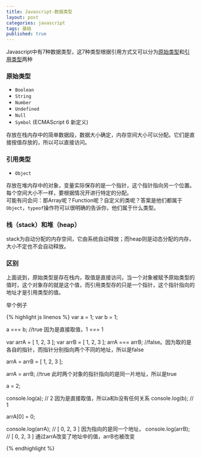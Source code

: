 ```yaml
---
title: Javascript-数据类型
layout: post
categories: javascript
tags: 基础
published: true
---
```


Javascript中有7种数据类型，这7种类型根据引用方式又可以分为[原始类型](#primitive-type)和[引用类型](#reference-type)两种

### 原始类型
<span id="primitive-type"></span>

* `Boolean`  
* `String`  
* `Number`  
* `Undefined`  
* `Null`  
* `Symbol` (ECMAScript 6 新定义)  

存放在栈内存中的简单数据段，数据大小确定，内存空间大小可以分配。它们是直接按值存放的，所以可以直接访问。  


### 引用类型
<span id="reference-type"></span>

* `Object`

存放在堆内存中的对象，变量实际保存的是一个指针，这个指针指向另一个位置。每个空间大小不一样，要根据情况开进行特定的分配。   
可能有问会问：那Array呢？Function呢？自定义的类呢？答案是他们都属于`Object`，`typeof`操作符可以很明确的告诉你，他们属于什么类型。


### 栈（stack）和堆（heap）
stack为自动分配的内存空间，它由系统自动释放；而heap则是动态分配的内存，大小不定也不会自动释放。

### 区别

上面说到，原始类型是存在栈内，取值是直接访问，当一个对象被赋予原始类型的值时，这个对象存的就是这个值，而引用类型存的只是一个指针，这个指针指向的地址才是引用类型的值。

举个例子

{% highlight js linenos %}
var a = 1;
var b = 1;

a === b; //true 因为是直接取值，1 === 1

var arrA = [ 1, 2, 3 ];
var arrB = [ 1, 2, 3 ];
arrA === arrB; //false。因为取的是各自的指针，而指针分别指向两个不同的地址，所以是false

arrA = arrB = [ 1, 2, 3 ];

arrA = arrB;  //true 此时两个对象的指针指向的是同一片地址，所以是true

a = 2;

console.log(a); // 2 因为是直接取值，所以a和b没有任何关系
console.log(b); // 1

arrA[0] = 0;

console.log(arrA); // [ 0, 2, 3 ] 因为指向的是同一个地址，
console.log(arrB); // [ 0, 2, 3 ] 通过arrA改变了地址中的值，arrB也被改变

{% endhighlight %}